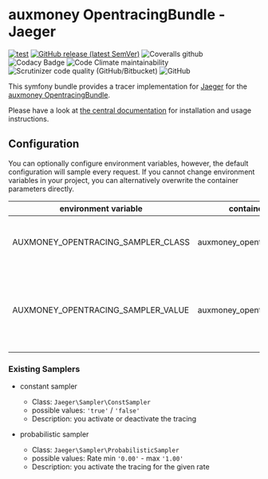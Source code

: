 # auxmoney OpentracingBundle - Jaeger

[![test](https://github.com/auxmoney/OpentracingBundle-Jaeger/workflows/test/badge.svg)](https://github.com/auxmoney/OpentracingBundle-Jaeger/actions?query=workflow%3Atest)
[![GitHub release (latest SemVer)](https://img.shields.io/github/v/release/auxmoney/OpentracingBundle-Jaeger)](https://github.com/auxmoney/OpentracingBundle-Jaeger/releases/latest)
![Coveralls github](https://img.shields.io/coveralls/github/auxmoney/OpentracingBundle-Jaeger)
![Codacy Badge](https://api.codacy.com/project/badge/Grade/dd11fb9bdbe54affb1946a03af5f432a)
![Code Climate maintainability](https://img.shields.io/codeclimate/maintainability/auxmoney/OpentracingBundle-Jaeger)
![Scrutinizer code quality (GitHub/Bitbucket)](https://img.shields.io/scrutinizer/quality/g/auxmoney/OpentracingBundle-Jaeger)
![GitHub](https://img.shields.io/github/license/auxmoney/OpentracingBundle-Jaeger)

This symfony bundle provides a tracer implementation for [Jaeger](https://www.jaegertracing.io/) for the [auxmoney OpentracingBundle](https://github.com/auxmoney/OpentracingBundle-core).

Please have a look at [the central documentation](https://github.com/auxmoney/OpentracingBundle-core) for installation and usage instructions.

## Configuration

You can optionally configure environment variables, however, the default configuration will sample every request.
If you cannot change environment variables in your project, you can alternatively overwrite the container parameters directly.

| environment variable | container parameter | type | default | description |
|---|---|---|---|---|
| AUXMONEY_OPENTRACING_SAMPLER_CLASS | auxmoney_opentracing.sampler.class | `string` | `Jaeger\Sampler\ConstSampler` | class of the using sampler, see [existing samplers](#existing-samplers) |
| AUXMONEY_OPENTRACING_SAMPLER_VALUE | auxmoney_opentracing.sampler.value | `string` | `'true'` | must be a JSON decodable string, for the configuration of the sampler |
 
### Existing Samplers

* constant sampler
    * Class: `Jaeger\Sampler\ConstSampler` 
    * possible values: `'true'` / `'false'`
    * Description: you activate or deactivate the tracing

* probabilistic sampler
    * Class: `Jaeger\Sampler\ProbabilisticSampler` 
    * possible values: Rate min `'0.00'` - max `'1.00'`
    * Description: you activate the tracing for the given rate
